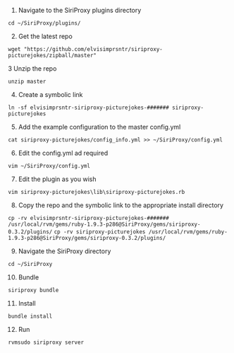 1. Navigate to the SiriProxy plugins directory

`cd ~/SiriProxy/plugins/`

2. Get the latest repo

`wget "https://github.com/elvisimprsntr/siriproxy-picturejokes/zipball/master"`

3 Unzip the repo

`unzip master`

4. Create a symbolic link

`ln -sf elvisimprsntr-siriproxy-picturejokes-####### siriproxy-picturejokes`

5. Add the example configuration to the master config.yml

`cat siriproxy-picturejokes/config_info.yml >> ~/SiriProxy/config.yml`

6. Edit the config.yml ad required

`vim ~/SiriProxy/config.yml`

7. Edit the plugin as you wish

`vim siriproxy-picturejokes\lib\siriproxy-picturejokes.rb`

8. Copy the repo and the symbolic link to the appropriate install directory

`cp -rv elvisimprsntr-siriproxy-picturejokes-####### /usr/local/rvm/gems/ruby-1.9.3-p286@SiriProxy/gems/siriproxy-0.3.2/plugins/`
`cp -rv siriproxy-picturejokes /usr/local/rvm/gems/ruby-1.9.3-p286@SiriProxy/gems/siriproxy-0.3.2/plugins/`

9. Navigate the SiriProxy directory

`cd ~/SiriProxy`

10. Bundle

`siriproxy bundle`

11. Install

`bundle install`

12. Run

`rvmsudo siriproxy server`

